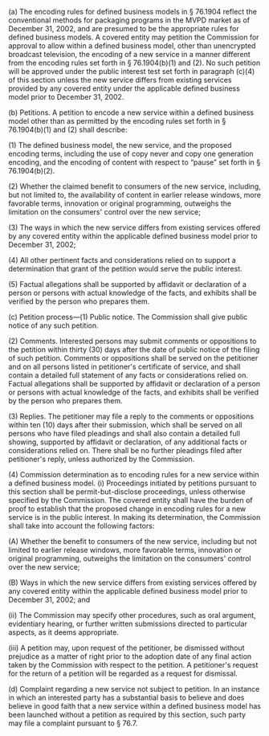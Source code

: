 (a) The encoding rules for defined business models in § 76.1904 reflect the conventional methods for packaging programs in the MVPD market as of December 31, 2002, and are presumed to be the appropriate rules for defined business models. A covered entity may petition the Commission for approval to allow within a defined business model, other than unencrypted broadcast television, the encoding of a new service in a manner different from the encoding rules set forth in § 76.1904(b)(1) and (2). No such petition will be approved under the public interest test set forth in paragraph (c)(4) of this section unless the new service differs from existing services provided by any covered entity under the applicable defined business model prior to December 31, 2002.

(b) Petitions. A petition to encode a new service within a defined business model other than as permitted by the encoding rules set forth in § 76.1904(b)(1) and (2) shall describe:

(1) The defined business model, the new service, and the proposed encoding terms, including the use of copy never and copy one generation encoding, and the encoding of content with respect to “pause” set forth in § 76.1904(b)(2).

(2) Whether the claimed benefit to consumers of the new service, including, but not limited to, the availability of content in earlier release windows, more favorable terms, innovation or original programming, outweighs the limitation on the consumers' control over the new service;

(3) The ways in which the new service differs from existing services offered by any covered entity within the applicable defined business model prior to December 31, 2002;

(4) All other pertinent facts and considerations relied on to support a determination that grant of the petition would serve the public interest.

(5) Factual allegations shall be supported by affidavit or declaration of a person or persons with actual knowledge of the facts, and exhibits shall be verified by the person who prepares them.

(c) Petition process—(1) Public notice. The Commission shall give public notice of any such petition.

(2) Comments. Interested persons may submit comments or oppositions to the petition within thirty (30) days after the date of public notice of the filing of such petition. Comments or oppositions shall be served on the petitioner and on all persons listed in petitioner's certificate of service, and shall contain a detailed full statement of any facts or considerations relied on. Factual allegations shall be supported by affidavit or declaration of a person or persons with actual knowledge of the facts, and exhibits shall be verified by the person who prepares them.
              

(3) Replies. The petitioner may file a reply to the comments or oppositions within ten (10) days after their submission, which shall be served on all persons who have filed pleadings and shall also contain a detailed full showing, supported by affidavit or declaration, of any additional facts or considerations relied on. There shall be no further pleadings filed after petitioner's reply, unless authorized by the Commission.

(4) Commission determination as to encoding rules for a new service within a defined business model. (i) Proceedings initiated by petitions pursuant to this section shall be permit-but-disclose proceedings, unless otherwise specified by the Commission. The covered entity shall have the burden of proof to establish that the proposed change in encoding rules for a new service is in the public interest. In making its determination, the Commission shall take into account the following factors:

(A) Whether the benefit to consumers of the new service, including but not limited to earlier release windows, more favorable terms, innovation or original programming, outweighs the limitation on the consumers' control over the new service;

(B) Ways in which the new service differs from existing services offered by any covered entity within the applicable defined business model prior to December 31, 2002; and

(ii) The Commission may specify other procedures, such as oral argument, evidentiary hearing, or further written submissions directed to particular aspects, as it deems appropriate.

(iii) A petition may, upon request of the petitioner, be dismissed without prejudice as a matter of right prior to the adoption date of any final action taken by the Commission with respect to the petition. A petitioner's request for the return of a petition will be regarded as a request for dismissal.

(d) Complaint regarding a new service not subject to petition. In an instance in which an interested party has a substantial basis to believe and does believe in good faith that a new service within a defined business model has been launched without a petition as required by this section, such party may file a complaint pursuant to § 76.7.

